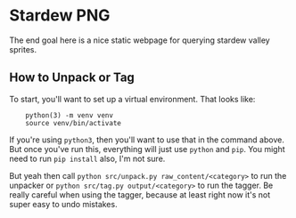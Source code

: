 # Stardew PNG

The end goal here is a nice static webpage for querying stardew valley sprites.

## How to Unpack or Tag

To start, you'll want to set up a virtual environment. That looks like:

```
    python(3) -m venv venv
    source venv/bin/activate
```

If you're using `python3`, then you'll want to use that in the command above. But once you've run this, everything will just use `python` and `pip`. You might need to run `pip install` also, I'm not sure.

But yeah then call `python src/unpack.py raw_content/<category>` to run the unpacker or `python src/tag.py output/<category>` to run the tagger. Be really careful when using the tagger, because at least right now it's not super easy to undo mistakes.